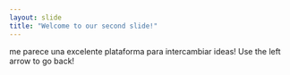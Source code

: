 ```yaml
---
layout: slide
title: "Welcome to our second slide!"
---
```

me parece una excelente plataforma para intercambiar ideas! 
Use the left arrow to go back!
